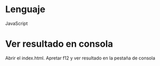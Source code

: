 # Lenguaje

JavaScript

# Ver resultado en consola 

Abrir el index.html.
Apretar f12 y ver resultado en la pestaña de consola
